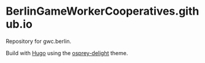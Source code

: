 # BerlinGameWorkerCooperatives.github.io
Repository for gwc.berlin.

Build with [Hugo](https://gohugo.io/) using the [osprey-delight](https://github.com/kdevo/osprey-delight) theme.
